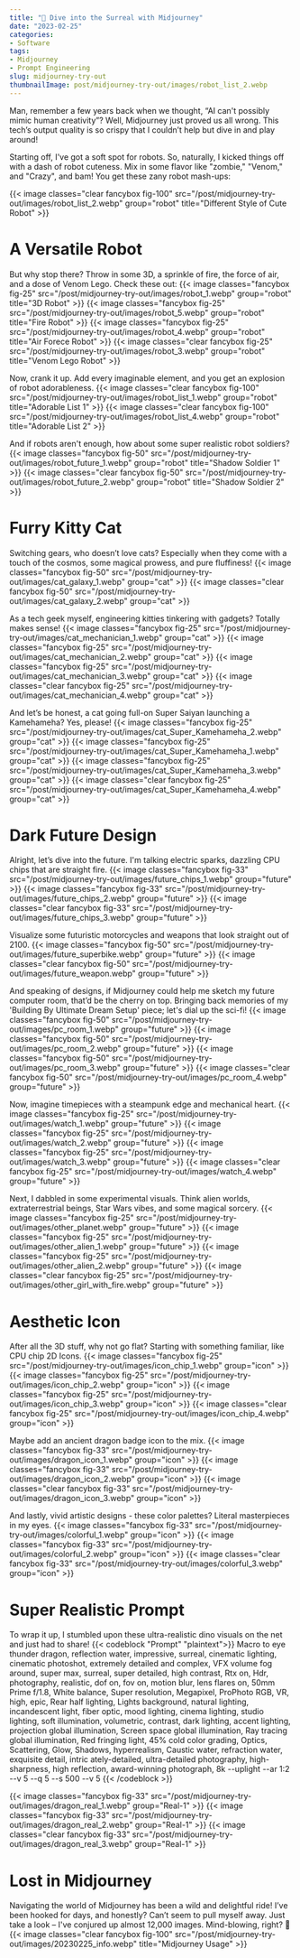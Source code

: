 ```yaml
---
title: "🚀 Dive into the Surreal with Midjourney"
date: "2023-02-25"
categories:
- Software
tags:
- Midjourney
- Prompt Engineering
slug: midjourney-try-out
thumbnailImage: post/midjourney-try-out/images/robot_list_2.webp
---
```


<!-- for peek -->
Man, remember a few years back when we thought, “AI can't possibly mimic human creativity”? 
Well, Midjourney just proved us all wrong. This tech’s output quality is so crispy that I couldn’t 
help but dive in and play around!

Starting off, I've got a soft spot for robots. So, naturally, I kicked things off with a dash of 
robot cuteness. Mix in some flavor like "zombie," "Venom," and "Crazy", and bam! You get these 
zany robot mash-ups:

<!--more-->
<!-- Cover Robot -->
{{< image classes="clear fancybox fig-100" src="/post/midjourney-try-out/images/robot_list_2.webp" group="robot" title="Different Style of Cute Robot" >}}

# A Versatile Robot
<!-- Different Flavor -->
But why stop there? Throw in some 3D, a sprinkle of fire, the force of air, and a dose of Venom 
Lego. Check these out:
{{< image classes="fancybox fig-25" src="/post/midjourney-try-out/images/robot_1.webp" group="robot" title="3D Robot" >}}
{{< image classes="fancybox fig-25" src="/post/midjourney-try-out/images/robot_5.webp" group="robot" title="Fire Robot" >}}
{{< image classes="fancybox fig-25" src="/post/midjourney-try-out/images/robot_4.webp" group="robot" title="Air Forece Robot" >}}
{{< image classes="clear fancybox fig-25" src="/post/midjourney-try-out/images/robot_3.webp" group="robot" title="Venom Lego Robot" >}}

<!-- Robot List -->
Now, crank it up. Add every imaginable element, and you get an explosion of robot adorableness.
{{< image classes="clear fancybox fig-100" src="/post/midjourney-try-out/images/robot_list_1.webp" group="robot" title="Adorable List 1" >}}
{{< image classes="clear fancybox fig-100" src="/post/midjourney-try-out/images/robot_list_4.webp" group="robot" title="Adorable List 2" >}}

<!-- Soldiers -->
And if robots aren't enough, how about some super realistic robot soldiers?
{{< image classes="fancybox fig-50" src="/post/midjourney-try-out/images/robot_future_1.webp" group="robot" title="Shadow Soldier 1" >}}
{{< image classes="clear fancybox fig-50" src="/post/midjourney-try-out/images/robot_future_2.webp" group="robot" title="Shadow Soldier 2" >}}

# Furry Kitty Cat
<!-- Galaxy Cat -->
Switching gears, who doesn’t love cats? Especially when they come with a touch of the cosmos, some magical prowess, and pure fluffiness!
{{< image classes="fancybox fig-50" src="/post/midjourney-try-out/images/cat_galaxy_1.webp" group="cat" >}}
{{< image classes="clear fancybox fig-50" src="/post/midjourney-try-out/images/cat_galaxy_2.webp" group="cat" >}}

<!-- Mechanician Cat -->
As a tech geek myself, engineering kitties tinkering with gadgets? Totally makes sense!
{{< image classes="fancybox fig-25" src="/post/midjourney-try-out/images/cat_mechanician_1.webp" group="cat" >}}
{{< image classes="fancybox fig-25" src="/post/midjourney-try-out/images/cat_mechanician_2.webp" group="cat" >}}
{{< image classes="fancybox fig-25" src="/post/midjourney-try-out/images/cat_mechanician_3.webp" group="cat" >}}
{{< image classes="clear fancybox fig-25" src="/post/midjourney-try-out/images/cat_mechanician_4.webp" group="cat" >}}

<!-- Super Kamehameha Cat -->
And let’s be honest, a cat going full-on Super Saiyan launching a Kamehameha? Yes, please!
{{< image classes="fancybox fig-25" src="/post/midjourney-try-out/images/cat_Super_Kamehameha_2.webp" group="cat" >}}
{{< image classes="fancybox fig-25" src="/post/midjourney-try-out/images/cat_Super_Kamehameha_1.webp" group="cat" >}}
{{< image classes="fancybox fig-25" src="/post/midjourney-try-out/images/cat_Super_Kamehameha_3.webp" group="cat" >}}
{{< image classes="clear fancybox fig-25" src="/post/midjourney-try-out/images/cat_Super_Kamehameha_4.webp" group="cat" >}}


# Dark Future Design
<!-- Chip -->
Alright, let’s dive into the future. I'm talking electric sparks, dazzling CPU chips that are straight fire.
{{< image classes="fancybox fig-33" src="/post/midjourney-try-out/images/future_chips_1.webp" group="future" >}}
{{< image classes="fancybox fig-33" src="/post/midjourney-try-out/images/future_chips_2.webp" group="future" >}}
{{< image classes="clear fancybox fig-33" src="/post/midjourney-try-out/images/future_chips_3.webp" group="future" >}}

<!-- Product Design -->
Visualize some futuristic motorcycles and weapons that look straight out of 2100.
{{< image classes="fancybox fig-50" src="/post/midjourney-try-out/images/future_superbike.webp" group="future" >}}
{{< image classes="clear fancybox fig-50" src="/post/midjourney-try-out/images/future_weapon.webp" group="future" >}}

<!-- PC Room -->
And speaking of designs, if Midjourney could help me sketch my future computer room, that’d be 
the cherry on top. Bringing back memories of my 'Building By Ultimate Dream Setup' piece; 
let's dial up the sci-fi!
{{< image classes="fancybox fig-50" src="/post/midjourney-try-out/images/pc_room_1.webp" group="future" >}}
{{< image classes="fancybox fig-50" src="/post/midjourney-try-out/images/pc_room_2.webp" group="future" >}}
{{< image classes="fancybox fig-50" src="/post/midjourney-try-out/images/pc_room_3.webp" group="future" >}}
{{< image classes="clear fancybox fig-50" src="/post/midjourney-try-out/images/pc_room_4.webp" group="future" >}}

<!-- Watch -->
Now, imagine timepieces with a steampunk edge and mechanical heart.
{{< image classes="fancybox fig-25" src="/post/midjourney-try-out/images/watch_1.webp" group="future" >}}
{{< image classes="fancybox fig-25" src="/post/midjourney-try-out/images/watch_2.webp" group="future" >}}
{{< image classes="fancybox fig-25" src="/post/midjourney-try-out/images/watch_3.webp" group="future" >}}
{{< image classes="clear fancybox fig-25" src="/post/midjourney-try-out/images/watch_4.webp" group="future" >}}

<!-- Others -->
Next, I dabbled in some experimental visuals. Think alien worlds, extraterrestrial beings, 
Star Wars vibes, and some magical sorcery.
{{< image classes="fancybox fig-25" src="/post/midjourney-try-out/images/other_planet.webp" group="future" >}}
{{< image classes="fancybox fig-25" src="/post/midjourney-try-out/images/other_alien_1.webp" group="future" >}}
{{< image classes="fancybox fig-25" src="/post/midjourney-try-out/images/other_alien_2.webp" group="future" >}}
{{< image classes="clear fancybox fig-25" src="/post/midjourney-try-out/images/other_girl_with_fire.webp" group="future" >}}


# Aesthetic Icon
<!-- 2D Chip -->
After all the 3D stuff, why not go flat? Starting with something familiar, like CPU chip 2D Icons.
{{< image classes="fancybox fig-25" src="/post/midjourney-try-out/images/icon_chip_1.webp" group="icon" >}}
{{< image classes="fancybox fig-25" src="/post/midjourney-try-out/images/icon_chip_2.webp" group="icon" >}}
{{< image classes="fancybox fig-25" src="/post/midjourney-try-out/images/icon_chip_3.webp" group="icon" >}}
{{< image classes="clear fancybox fig-25" src="/post/midjourney-try-out/images/icon_chip_4.webp" group="icon" >}}

<!-- Dragon -->
Maybe add an ancient dragon badge icon to the mix.
{{< image classes="fancybox fig-33" src="/post/midjourney-try-out/images/dragon_icon_1.webp" group="icon" >}}
{{< image classes="fancybox fig-33" src="/post/midjourney-try-out/images/dragon_icon_2.webp" group="icon" >}}
{{< image classes="clear fancybox fig-33" src="/post/midjourney-try-out/images/dragon_icon_3.webp" group="icon" >}}

<!-- Paintings -->
And lastly, vivid artistic designs - these color palettes? Literal masterpieces in my eyes.
{{< image classes="fancybox fig-33" src="/post/midjourney-try-out/images/colorful_1.webp" group="icon" >}}
{{< image classes="fancybox fig-33" src="/post/midjourney-try-out/images/colorful_2.webp" group="icon" >}}
{{< image classes="clear fancybox fig-33" src="/post/midjourney-try-out/images/colorful_3.webp" group="icon" >}}


# Super Realistic Prompt
<!-- Super Realistic Dargon -->
To wrap it up, I stumbled upon these ultra-realistic dino visuals on the net and just had to share!
{{< codeblock "Prompt" "plaintext">}}
Macro to eye thunder dragon, reflection water, impressive, surreal, cinematic lighting, 
cinematic photoshot, extremely detailed and complex, VFX volume fog around, super max, 
surreal, super detailed, high contrast, Rtx on, Hdr, photography, realistic, dof on, fov on, 
motion blur, lens flares on, 50mm Prime f/1.8, White balance, Super resolution, Megapixel, 
ProPhoto RGB, VR, high, epic, Rear half lighting, Lights background, natural lighting, 
incandescent light, fiber optic, mood lighting, cinema lighting, studio lighting, soft illumination, 
volumetric, contrast, dark lighting, accent lighting, projection global illumination, 
Screen space global illumination, Ray tracing global illumination, Red fringing light, 
45% cold color grading, Optics, Scattering, Glow, Shadows, hyperrealism, Caustic water, 
refraction water, exquisite detail, intric ately-detailed, ultra-detailed photography, 
high-sharpness, high reflection, award-winning photograph, 
8k --uplight --ar 1:2 --v 5 --q 5 --s 500 --v 5
{{< /codeblock >}}

{{< image classes="fancybox fig-33" src="/post/midjourney-try-out/images/dragon_real_1.webp" group="Real-1" >}}
{{< image classes="fancybox fig-33" src="/post/midjourney-try-out/images/dragon_real_2.webp" group="Real-1" >}}
{{< image classes="clear fancybox fig-33" src="/post/midjourney-try-out/images/dragon_real_3.webp" group="Real-1" >}}


<!-- Usage -->
# Lost in Midjourney
Navigating the world of Midjourney has been a wild and delightful ride! I’ve been hooked for days, 
and honestly? Can’t seem to pull myself away. Just take a look – I've conjured up almost 12,000 
images. Mind-blowing, right? 🚀
{{< image classes="clear fancybox fig-100" src="/post/midjourney-try-out/images/20230225_info.webp" title="Midjourney Usage" >}}
